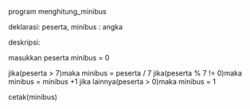 program menghitung_minibus

deklarasi:
peserta, minibus : angka

deskripsi:

masukkan peserta
minibus = 0

jika(peserta > 7)maka
          minibus = peserta / 7
    jika(peserta % 7 != 0)maka
                 minibus = minibus +1
jika lainnya(peserta > 0)maka
          minibus = 1

cetak(minibus)